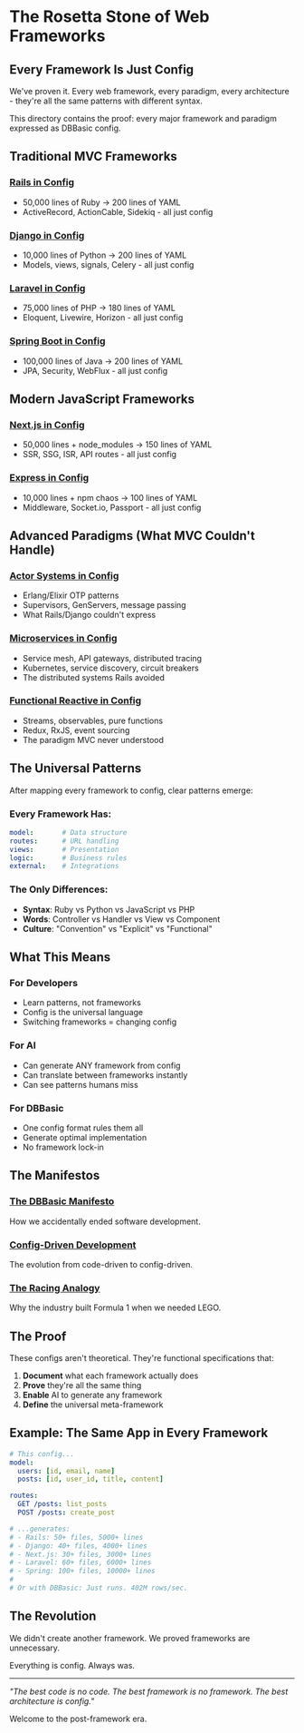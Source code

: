 # The Rosetta Stone of Web Frameworks

## Every Framework Is Just Config

We've proven it. Every web framework, every paradigm, every architecture - they're all the same patterns with different syntax.

This directory contains the proof: every major framework and paradigm expressed as DBBasic config.

## Traditional MVC Frameworks

### [Rails in Config](paradigms/RAILS_IN_CONFIG.yaml)
- 50,000 lines of Ruby → 200 lines of YAML
- ActiveRecord, ActionCable, Sidekiq - all just config

### [Django in Config](paradigms/DJANGO_IN_CONFIG.yaml)
- 10,000 lines of Python → 200 lines of YAML
- Models, views, signals, Celery - all just config

### [Laravel in Config](paradigms/LARAVEL_IN_CONFIG.yaml)
- 75,000 lines of PHP → 180 lines of YAML
- Eloquent, Livewire, Horizon - all just config

### [Spring Boot in Config](paradigms/SPRING_BOOT_IN_CONFIG.yaml)
- 100,000 lines of Java → 200 lines of YAML
- JPA, Security, WebFlux - all just config

## Modern JavaScript Frameworks

### [Next.js in Config](paradigms/NEXTJS_IN_CONFIG.yaml)
- 50,000 lines + node_modules → 150 lines of YAML
- SSR, SSG, ISR, API routes - all just config

### [Express in Config](paradigms/EXPRESS_IN_CONFIG.yaml)
- 10,000 lines + npm chaos → 100 lines of YAML
- Middleware, Socket.io, Passport - all just config

## Advanced Paradigms (What MVC Couldn't Handle)

### [Actor Systems in Config](paradigms/ACTOR_SYSTEMS_IN_CONFIG.yaml)
- Erlang/Elixir OTP patterns
- Supervisors, GenServers, message passing
- What Rails/Django couldn't express

### [Microservices in Config](paradigms/MICROSERVICES_IN_CONFIG.yaml)
- Service mesh, API gateways, distributed tracing
- Kubernetes, service discovery, circuit breakers
- The distributed systems Rails avoided

### [Functional Reactive in Config](paradigms/FUNCTIONAL_REACTIVE_IN_CONFIG.yaml)
- Streams, observables, pure functions
- Redux, RxJS, event sourcing
- The paradigm MVC never understood

## The Universal Patterns

After mapping every framework to config, clear patterns emerge:

### Every Framework Has:
```yaml
model:       # Data structure
routes:      # URL handling
views:       # Presentation
logic:       # Business rules
external:    # Integrations
```

### The Only Differences:
- **Syntax**: Ruby vs Python vs JavaScript vs PHP
- **Words**: Controller vs Handler vs View vs Component
- **Culture**: "Convention" vs "Explicit" vs "Functional"

## What This Means

### For Developers
- Learn patterns, not frameworks
- Config is the universal language
- Switching frameworks = changing config

### For AI
- Can generate ANY framework from config
- Can translate between frameworks instantly
- Can see patterns humans miss

### For DBBasic
- One config format rules them all
- Generate optimal implementation
- No framework lock-in

## The Manifestos

### [The DBBasic Manifesto](THE_DBBASIC_MANIFESTO.md)
How we accidentally ended software development.

### [Config-Driven Development](CONFIG_DRIVEN_DEVELOPMENT.md)
The evolution from code-driven to config-driven.

### [The Racing Analogy](THE_RACING_ANALOGY.md)
Why the industry built Formula 1 when we needed LEGO.

## The Proof

These configs aren't theoretical. They're functional specifications that:
1. **Document** what each framework actually does
2. **Prove** they're all the same thing
3. **Enable** AI to generate any framework
4. **Define** the universal meta-framework

## Example: The Same App in Every Framework

```yaml
# This config...
model:
  users: [id, email, name]
  posts: [id, user_id, title, content]

routes:
  GET /posts: list_posts
  POST /posts: create_post

# ...generates:
# - Rails: 50+ files, 5000+ lines
# - Django: 40+ files, 4000+ lines
# - Next.js: 30+ files, 3000+ lines
# - Laravel: 60+ files, 6000+ lines
# - Spring: 100+ files, 10000+ lines
#
# Or with DBBasic: Just runs. 402M rows/sec.
```

## The Revolution

We didn't create another framework. We proved frameworks are unnecessary.

Everything is config. Always was.

---

*"The best code is no code. The best framework is no framework. The best architecture is config."*

Welcome to the post-framework era.
